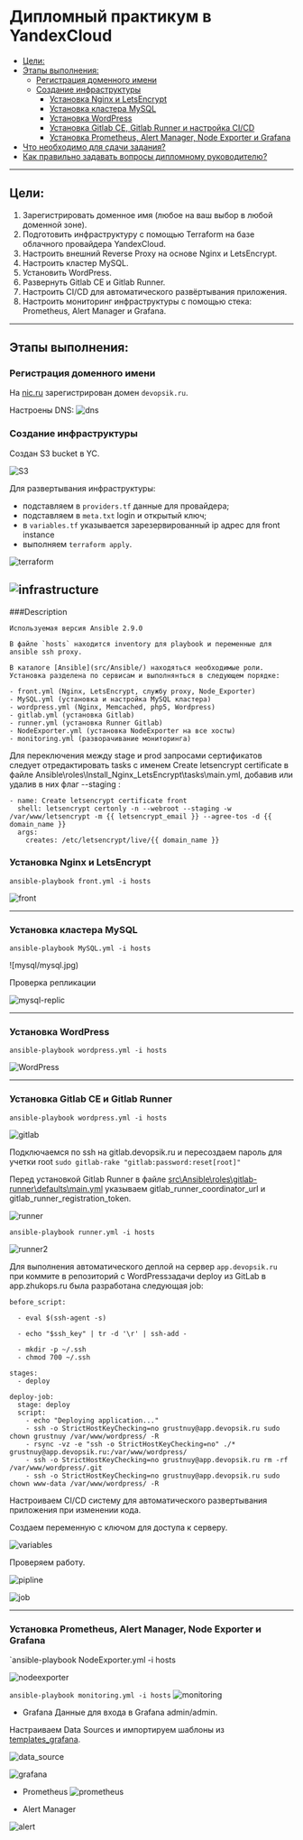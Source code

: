 # Дипломный практикум в YandexCloud
  * [Цели:](#цели)
  * [Этапы выполнения:](#этапы-выполнения)
      * [Регистрация доменного имени](#регистрация-доменного-имени)
      * [Создание инфраструктуры](#создание-инфраструктуры)
          * [Установка Nginx и LetsEncrypt](#установка-nginx)
          * [Установка кластера MySQL](#установка-mysql)
          * [Установка WordPress](#установка-wordpress)
          * [Установка Gitlab CE, Gitlab Runner и настройка CI/CD](#установка-gitlab)
          * [Установка Prometheus, Alert Manager, Node Exporter и Grafana](#установка-prometheus)
  * [Что необходимо для сдачи задания?](#что-необходимо-для-сдачи-задания)
  * [Как правильно задавать вопросы дипломному руководителю?](#как-правильно-задавать-вопросы-дипломному-руководителю)

---
## Цели:

1. Зарегистрировать доменное имя (любое на ваш выбор в любой доменной зоне).
2. Подготовить инфраструктуру с помощью Terraform на базе облачного провайдера YandexCloud.
3. Настроить внешний Reverse Proxy на основе Nginx и LetsEncrypt.
4. Настроить кластер MySQL.
5. Установить WordPress.
6. Развернуть Gitlab CE и Gitlab Runner.
7. Настроить CI/CD для автоматического развёртывания приложения.
8. Настроить мониторинг инфраструктуры с помощью стека: Prometheus, Alert Manager и Grafana.

---
## Этапы выполнения:

### Регистрация доменного имени

На [nic.ru](https://nic.ru) зарегистрирован домен `devopsik.ru`.

Настроены DNS:
![dns](src/img/DNS.jpg)

### Создание инфраструктуры

Создан S3 bucket в YC.
 
![S3](src/img/S3.jpg)



Для развертывания инфраструктуры:
- подставляем в `providers.tf` данные для провайдера;
- подставляем в `meta.txt` login и открытый ключ;
- в `variables.tf` указывается зарезервированный ip адрес для front instance
- выполняем `terraform apply`.

![terraform](src/img/terraform.jpg)

![infrastructure](src/img/infrastructure.jpg)
---
###Description

	Используемая версия Ansible 2.9.0
	
	В файле `hosts` находится inventory для playbook и переменные для ansible ssh proxy.
	
	В каталоге [Ansible](src/Ansible/) находяться необходимые роли. Установка разделена по сервисам и выполнянться в cледующем порядке:
	
	- front.yml (Nginx, LetsEncrypt, службу proxy, Node_Exporter)
	- MySQL.yml (установка и настройка MySQL кластера)
	- wordpress.yml (Nginx, Memcached, php5, Wordpress)
	- gitlab.yml (установка Gitlab)
	- runner.yml (установка Runner Gitlab)
	- NodeExporter.yml (установка NodeExporter на все хосты)
	- monitoring.yml (разворачивание мониторинга)
	
	
Для переключения между stage и prod запросами сертификатов следует отредактировать tasks с именем Create letsencrypt certificate в файле Ansible\roles\Install_Nginx_LetsEncrypt\tasks\main.yml, добавив или удалив в них флаг --staging :

```
- name: Create letsencrypt certificate front
  shell: letsencrypt certonly -n --webroot --staging -w /var/www/letsencrypt -m {{ letsencrypt_email }} --agree-tos -d {{ domain_name }}
  args:
    creates: /etc/letsencrypt/live/{{ domain_name }}
```

### Установка Nginx и LetsEncrypt

`ansible-playbook front.yml -i hosts`

![front](src/img/front.jpg)
___
### Установка кластера MySQL

`ansible-playbook MySQL.yml -i hosts`

![mysql/mysql.jpg)

Проверка репликации

![mysql-replic](src/img/mysql-replic.jpg)

___
### Установка WordPress

`ansible-playbook wordpress.yml -i hosts`

![WordPress](src/img/WordPress.jpg)

---
### Установка Gitlab CE и Gitlab Runner


`ansible-playbook wordpress.yml -i hosts`

![gitlab](src/img/gitlab.jpg)

Подключаемся по ssh на gitlab.devopsik.ru и переcоздаем пароль для учетки root `sudo gitlab-rake "gitlab:password:reset[root]"`


Перед установкой Gitlab Runner в файле [src\Ansible\roles\gitlab-runner\defaults\main.yml](src\Ansible\roles\gitlab-runner\defaults\main.yml) указываем gitlab_runner_coordinator_url и gitlab_runner_registration_token.

![runner](src/img/runner.jpg)

`ansible-playbook runner.yml -i hosts`

![runner2](src/img/runner2.jpg)

Для выполнения автоматического деплой на сервер `app.devopsik.ru` при коммите в репозиторий с WordPressзадачи deploy из GitLab в app.zhukops.ru была разработана следующая job:

```
before_script:

  - eval $(ssh-agent -s)

  - echo "$ssh_key" | tr -d '\r' | ssh-add -

  - mkdir -p ~/.ssh
  - chmod 700 ~/.ssh

stages:         
  - deploy

deploy-job:      
  stage: deploy
  script:
    - echo "Deploying application..." 
    - ssh -o StrictHostKeyChecking=no grustnuy@app.devopsik.ru sudo chown grustnuy /var/www/wordpress/ -R
    - rsync -vz -e "ssh -o StrictHostKeyChecking=no" ./* grustnuy@app.devopsik.ru:/var/www/wordpress/
    - ssh -o StrictHostKeyChecking=no grustnuy@app.devopsik.ru rm -rf /var/www/wordpress/.git
    - ssh -o StrictHostKeyChecking=no grustnuy@app.devopsik.ru sudo chown www-data /var/www/wordpress/ -R
```	
	

Настроиваем CI/CD систему для автоматического развертывания приложения при изменении кода.

Создаем переменную с ключом для доступа к серверу.

![variables](src/img/variables.jpg)

Проверяем работу.

![pipline](src/img/pipline.jpg)

![job](src/img/job.jpg)




___
### Установка Prometheus, Alert Manager, Node Exporter и Grafana

`ansible-playbook NodeExporter.yml -i hosts

![nodeexporter](src/img/nodeexporter.jpg)

`ansible-playbook monitoring.yml -i hosts`
![monitoring](src/img/monitoring.jpg)


- Grafana
Данные для входа в Grafana admin/admin.

Настраиваем Data Sources и импортируем шаблоны из [templates_grafana](src/templates_grafana).

![data_source](src/img/data_source.jpg)


![grafana](src/img/grafana.jpg)

- Prometheus
![prometheus](src/img/prometheus.jpg)

- Alert Manager

![alert](src/img/alert.jpg)
